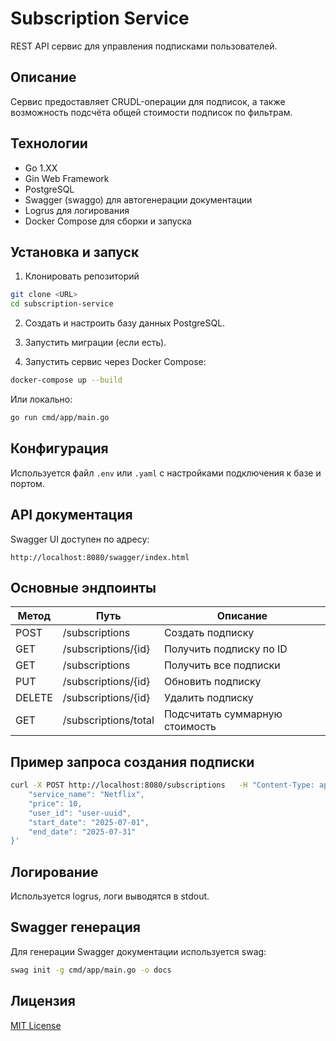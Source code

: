# Subscription Service

REST API сервис для управления подписками пользователей.

## Описание

Сервис предоставляет CRUDL-операции для подписок, а также возможность подсчёта общей стоимости подписок по фильтрам.

## Технологии

- Go 1.XX
- Gin Web Framework
- PostgreSQL
- Swagger (swaggo) для автогенерации документации
- Logrus для логирования
- Docker Compose для сборки и запуска

## Установка и запуск

1. Клонировать репозиторий

```bash
git clone <URL>
cd subscription-service
```

2. Создать и настроить базу данных PostgreSQL.

3. Запустить миграции (если есть).

4. Запустить сервис через Docker Compose:

```bash
docker-compose up --build
```

Или локально:

```bash
go run cmd/app/main.go
```

## Конфигурация

Используется файл `.env` или `.yaml` с настройками подключения к базе и портом.

## API документация

Swagger UI доступен по адресу:

```
http://localhost:8080/swagger/index.html
```

## Основные эндпоинты

| Метод | Путь                     | Описание                       |
|-------|--------------------------|--------------------------------|
| POST  | /subscriptions           | Создать подписку               |
| GET   | /subscriptions/{id}      | Получить подписку по ID        |
| GET   | /subscriptions           | Получить все подписки          |
| PUT   | /subscriptions/{id}      | Обновить подписку              |
| DELETE| /subscriptions/{id}      | Удалить подписку               |
| GET   | /subscriptions/total     | Подсчитать суммарную стоимость |

## Пример запроса создания подписки

```bash
curl -X POST http://localhost:8080/subscriptions   -H "Content-Type: application/json"   -d '{
    "service_name": "Netflix",
    "price": 10,
    "user_id": "user-uuid",
    "start_date": "2025-07-01",
    "end_date": "2025-07-31"
}'
```

## Логирование

Используется logrus, логи выводятся в stdout.

## Swagger генерация

Для генерации Swagger документации используется swag:

```bash
swag init -g cmd/app/main.go -o docs
```

## Лицензия

[MIT License](LICENSE)